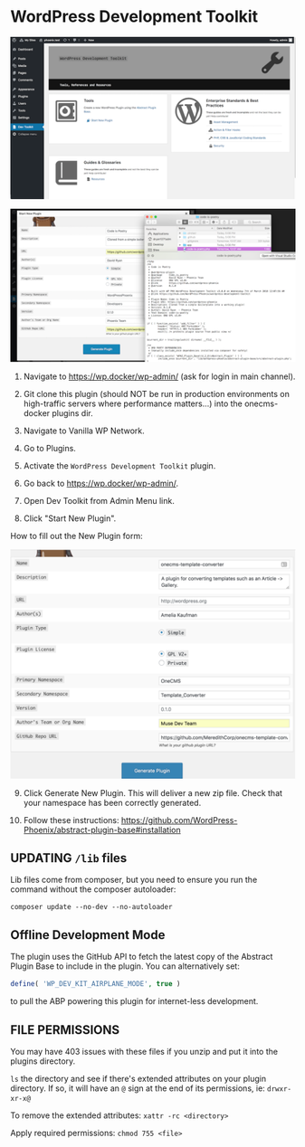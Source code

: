 # WordPress Development Toolkit
![Dash](dash.png)

![Preview](example.png)

1. Navigate to https://wp.docker/wp-admin/ (ask for login in main channel).

2. Git clone this plugin (should NOT be run in production environments on high-traffic servers where 
performance matters...) into the onecms-docker plugins dir.

3. Navigate to Vanilla WP Network.

4. Go to Plugins.

5. Activate the `WordPress Development Toolkit` plugin.

6. Go back to https://wp.docker/wp-admin/.

7. Open Dev Toolkit from Admin Menu link.

8. Click "Start New Plugin".

How to fill out the New Plugin form:

![Form](https://github.com/WordPress-Phoenix/wordpress-development-toolkit/blob/master/plugin-generator-form.png)


9. Click Generate New Plugin. This will deliver a new zip file. Check that your namespace has been correctly generated.

10. Follow these instructions: https://github.com/WordPress-Phoenix/abstract-plugin-base#installation

## UPDATING `/lib` files

Lib files come from composer, but you need to ensure you run the command without the composer autoloader:
```
composer update --no-dev --no-autoloader
```

## Offline Development Mode

The plugin uses the GitHub API to fetch the latest copy of the Abstract Plugin Base to include in the plugin. You can alternatively set:
```php
define( 'WP_DEV_KIT_AIRPLANE_MODE', true )
```
to pull the ABP powering this plugin for internet-less development.

## FILE PERMISSIONS

You may have 403 issues with these files if you unzip and put it into the plugins directory.

`ls` the directory and see if there's extended attributes on your plugin directory. If so, it will have an `@` sign at the end of its permissions, ie: `drwxr-xr-x@`

To remove the extended attributes: `xattr -rc <directory>`

Apply required permissions: `chmod 755 <file>`

